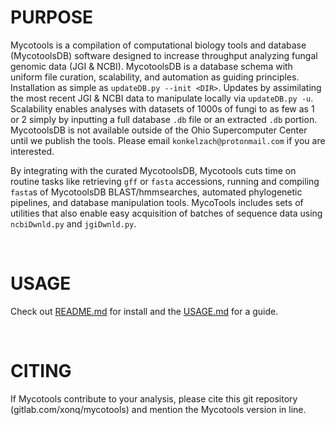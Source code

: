 # PURPOSE
Mycotools is a compilation of computational biology tools and database (MycotoolsDB) software designed to increase throughput analyzing fungal genomic data (JGI & NCBI). MycotoolsDB is a database schema with uniform file curation, scalability, and automation as guiding principles. Installation as simple as `updateDB.py --init <DIR>`. Updates by assimilating the most recent JGI & NCBI data to manipulate locally via `updateDB.py -u`. Scalability enables analyses with datasets of 1000s of fungi to as few as 1 or 2 simply by inputting a full database `.db` file or an extracted `.db` portion. MycotoolsDB is not available outside of the Ohio Supercomputer Center until we publish the tools. Please email `konkelzach@protonmail.com` if you are interested.

By integrating with the curated MycotoolsDB, Mycotools cuts time on routine tasks like retrieving `gff` or `fasta` accessions, running and compiling `fasta`s of MycotoolsDB BLAST/hmmsearches, automated phylogenetic pipelines, and database manipulation tools. MycoTools includes sets of utilities that also enable easy acquisition of batches of sequence data using `ncbiDwnld.py` and `jgiDwnld.py`.

<br />

# USAGE
Check out [README.md](https://gitlab.com/xonq/mycotools/-/tree/master/mycotools) for install and the [USAGE.md](https://gitlab.com/xonq/mycotools/-/blob/master/mycotools/USAGE.md) for a guide. 

<br />

# CITING
If Mycotools contribute to your analysis, please cite this git repository (gitlab.com/xonq/mycotools) and mention the Mycotools version in line.
